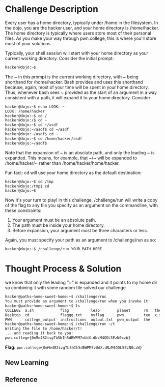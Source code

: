 # Challenge Description
Every user has a home directory, typically under /home in the filesystem. In the dojo, you are the hacker user, and your home directory is /home/hacker. The home directory is typically where users store most of their personal files. As you make your way through pwn.college, this is where you'll store most of your solutions.

Typically, your shell session will start with your home directory as your current working directory. Consider the initial prompt:

```bash
hacker@dojo:~$
```
The ~ in this prompt is the current working directory, with ~ being shorthand for /home/hacker. Bash provides and uses this shorthand because, again, most of your time will be spent in your home directory. Thus, whenever bash sees ~ provided as the start of an argument in a way consistent with a path, it will expand it to your home directory. Consider:

```bash
hacker@dojo:~$ echo LOOK: ~
LOOK: /home/hacker
hacker@dojo:~$ cd /
hacker@dojo:/$ cd ~
hacker@dojo:~$ cd ~/asdf
hacker@dojo:~/asdf$ cd ~/asdf
hacker@dojo:~/asdf$ cd ~
hacker@dojo:~$ cd /home/hacker/asdf
hacker@dojo:~/asdf$
```
Note that the expansion of ~ is an absolute path, and only the leading ~ is expanded. This means, for example, that ~/~ will be expanded to /home/hacker/~ rather than /home/hacker/home/hacker.

Fun fact: cd will use your home directory as the default destination:

```bash
hacker@dojo:~$ cd /tmp
hacker@dojo:/tmp$ cd
hacker@dojo:~$
```
Now it's your turn to play! In this challenge, /challenge/run will write a copy of the flag to any file you specify as an argument on the commandline, with these constraints:

1. Your argument must be an absolute path.
2. The path must be inside your home directory.
3. Before expansion, your argument must be three characters or less.

Again, you must specify your path as an argument to /challenge/run as so:
```bash
hacker@dojo:~$ /challenge/run YOUR_PATH_HERE
```
# Thought Process & Solution
we know that only the leading "~" is expanded and it points to my home dir so combining it with some random file solved our challenge
```bash
hacker@paths~home-sweet-home:~$ /challenge/run
You must provide an argument to /challenge/run when you invoke it!
hacker@paths~home-sweet-home:~$ ls
COLLEGE  a.sh            flag          leap        planet      rm   the-flag
Desktop  cd              flaggg.txt    myflag      pwn         tee  x.sh
PWN      college_output  instructions  output.txt  pwn_output  the
hacker@paths~home-sweet-home:~$ /challenge/run ~/t
Writing the file to /home/hacker/t!
... and reading it back to you:
pwn.college{0mMe482ivgTb5hIh5dBWPM7vUdX.dNzM4QDL5EzN0czW}
```
**Flag:** `pwn.college{0mMe482ivgTb5hIh5dBWPM7vUdX.dNzM4QDL5EzN0czW}`
## New Learning
## Reference
